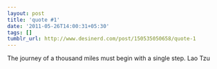 ```yaml
---
layout: post
title: 'quote #1'
date: '2011-05-26T14:00:31+05:30'
tags: []
tumblr_url: http://www.desinerd.com/post/150535050658/quote-1
---
```

The journey of a thousand miles must begin with a single step.
Lao Tzu
